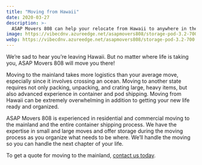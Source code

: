 ```yaml
---
title: "Moving from Hawaii"
date: 2020-03-27
description: >-
  ASAP Movers 808 can help your relocate from Hawaii to anywhere in the mainland.
image: https://vibecdnv.azureedge.net/asapmovers808/storage-pod-3.2-700.jpg
webp: https://vibecdnv.azureedge.net/asapmovers808/storage-pod-3.2-700.webp
---
```

We’re sad to hear you’re leaving Hawaii. But no matter where life is taking you, ASAP Movers 808 will move you there!

Moving to the mainland takes more logistics than your average move, especially since it involves crossing an ocean. Moving to another state requires not only packing, unpacking, and crating large, heavy items, but also advanced experience in container and pod shipping. Moving from Hawaii can be extremely overwhelming in addition to getting your new life ready and organized.  

ASAP Movers 808 is experienced in residential and commercial moving to the mainland and the entire container shipping process. We have the expertise in small and large moves and offer storage during the moving process as you organize what needs to be where. We’ll handle the moving so you can handle the next chapter of your life. 

To get a quote for moving to the mainland, [contact us today](/contact).